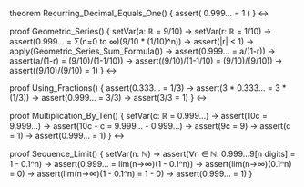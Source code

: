 theorem Recurring_Decimal_Equals_One() {
  assert(
    0.999... = 1
  )
} ↔

proof Geometric_Series() {
  setVar(a: ℝ = 9/10) →
  setVar(r: ℝ = 1/10) →
  assert(0.999... = Σ(n=0 to ∞)(9/10 * (1/10)^n)) →
  assert(|r| < 1) →
  apply(Geometric_Series_Sum_Formula()) →
  assert(0.999... = a/(1-r)) →
  assert(a/(1-r) = (9/10)/(1-1/10)) →
  assert((9/10)/(1-1/10) = (9/10)/(9/10)) →
  assert((9/10)/(9/10) = 1)
} ↔

proof Using_Fractions() {
  assert(0.333... = 1/3) →
  assert(3 * 0.333... = 3 * (1/3)) →
  assert(0.999... = 3/3) →
  assert(3/3 = 1)
} ↔

proof Multiplication_By_Ten() {
  setVar(c: ℝ = 0.999...) →
  assert(10c = 9.999...) →
  assert(10c - c = 9.999... - 0.999...) →
  assert(9c = 9) →
  assert(c = 1) →
  assert(0.999... = 1)
} ↔

proof Sequence_Limit() {
  setVar(n: ℕ) →
  assert(∀n ∈ ℕ: 0.999...9[n digits] = 1 - 0.1^n) →
  assert(0.999... = lim(n→∞)(1 - 0.1^n)) →
  assert(lim(n→∞)(0.1^n) = 0) →
  assert(lim(n→∞)(1 - 0.1^n) = 1 - 0) →
  assert(0.999... = 1)
}